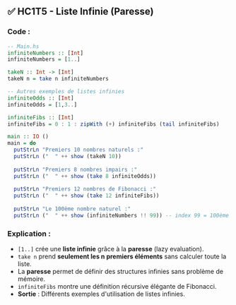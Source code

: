 
## ✅ HC1T5 - Liste Infinie (Paresse)

### Code :

```haskell
-- Main.hs
infiniteNumbers :: [Int]
infiniteNumbers = [1..]

takeN :: Int -> [Int]
takeN n = take n infiniteNumbers

-- Autres exemples de listes infinies
infiniteOdds :: [Int]
infiniteOdds = [1,3..]

infiniteFibs :: [Int]
infiniteFibs = 0 : 1 : zipWith (+) infiniteFibs (tail infiniteFibs)

main :: IO ()
main = do
  putStrLn "Premiers 10 nombres naturels :"
  putStrLn ("  " ++ show (takeN 10))
  
  putStrLn "Premiers 8 nombres impairs :"
  putStrLn ("  " ++ show (take 8 infiniteOdds))
  
  putStrLn "Premiers 12 nombres de Fibonacci :"
  putStrLn ("  " ++ show (take 12 infiniteFibs))
  
  putStrLn "Le 100ème nombre naturel :"
  putStrLn ("  " ++ show (infiniteNumbers !! 99)) -- index 99 = 100ème élément
```

### Explication :

* `[1..]` crée une **liste infinie** grâce à la **paresse** (lazy evaluation).
* `take n` prend **seulement les n premiers éléments** sans calculer toute la liste.
* La **paresse** permet de définir des structures infinies sans problème de mémoire.
* `infiniteFibs` montre une définition récursive élégante de Fibonacci.
* **Sortie** : Différents exemples d'utilisation de listes infinies.
